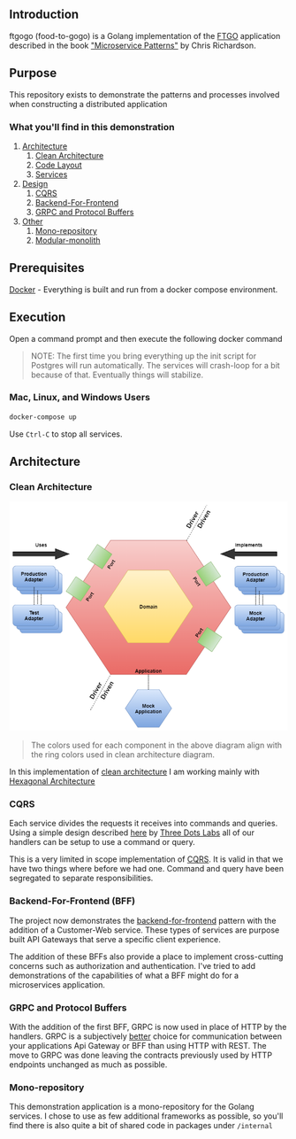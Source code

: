 ## Introduction

ftgogo (food-to-gogo) is a Golang implementation of
the [FTGO](https://github.com/microservices-patterns/ftgo-application) application described in the
book ["Microservice Patterns"](https://www.manning.com/books/microservices-patterns) by Chris Richardson.

## Purpose

This repository exists to demonstrate the patterns and processes involved when constructing a distributed application

### What you'll find in this demonstration

1. [Architecture](#architecture)
    1. [Clean Architecture](#clean-architecture)
    1. [Code Layout](#code-layout)
    1. [Services](#services)
1. [Design](#design)
    1. [CQRS](#cqrs)
    1. [Backend-For-Frontend](#backend-for-frontend-bff)
    1. [GRPC and Protocol Buffers](#grpc-and-protocol-buffers)
1. [Other](#other)
    1. [Mono-repository](#mono-repository)
    1. [Modular-monolith](#modular-monolith)    

## Prerequisites

[Docker](https://www.docker.com/) - Everything is built and run from a docker compose environment.

## Execution

Open a command prompt and then execute the following docker command

> NOTE: The first time you bring everything up the init script for Postgres will run automatically. The services will crash-loop for a bit because of that. Eventually things will stabilize.

### Mac, Linux, and Windows Users

```bash
docker-compose up
```

Use `Ctrl-C` to stop all services.

## Architecture

### Clean Architecture

![Hexagonal Architecture Diagram](docs/hexagonal_architecture_w.png)

> The colors used for each component in the above diagram align with the ring colors used in clean architecture diagram.

In this implementation
of [clean architecture](https://blog.cleancoder.com/uncle-bob/2012/08/13/the-clean-architecture.html) I am working
mainly with
[Hexagonal Architecture](https://jmgarridopaz.github.io/content/hexagonalarchitecture.html)

### CQRS

Each service divides the requests it receives into commands and queries. Using a simple design
described [here](https://threedots.tech/post/basic-cqrs-in-go/) by [Three Dots Labs](https://threedotslabs.com/) all of
our handlers can be setup to use a command or query.

This is a very limited in scope implementation
of [CQRS](https://docs.microsoft.com/en-us/azure/architecture/patterns/cqrs). It is valid in that we have two things
where before we had one. Command and query have been segregated to separate responsibilities.

### Backend-For-Frontend (BFF)

The project now demonstrates the [backend-for-frontend](https://samnewman.io/patterns/architectural/bff/) pattern with
the addition of a Customer-Web service. These types of services are purpose built API Gateways that serve a specific
client experience.

The addition of these BFFs also provide a place to implement cross-cutting concerns such as authorization and
authentication. I've tried to add demonstrations of the capabilities of what a BFF might do for a microservices
application.


### GRPC and Protocol Buffers

With the addition of the first BFF, GRPC is now used in place of HTTP by the handlers. GRPC is a
subjectively [better](https://cloud.google.com/blog/products/api-management/understanding-grpc-openapi-and-rest-and-when-to-use-them)
choice for communication between your applications Api Gateway or BFF than using HTTP with REST. The move to GRPC was
done leaving the contracts previously used by HTTP endpoints unchanged as much as possible.

### Mono-repository

This demonstration application is a mono-repository for the Golang services. I chose to use as few additional frameworks
as possible, so you'll find there is also quite a bit of shared code in packages under `/internal`
